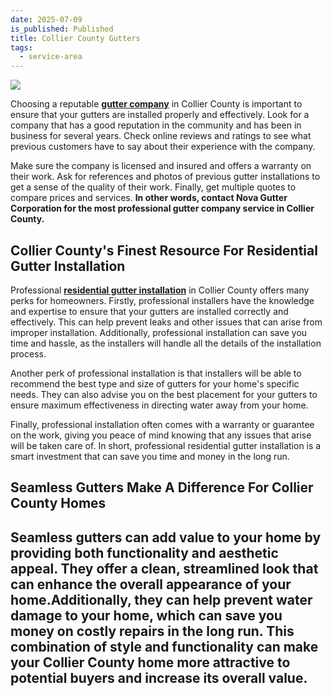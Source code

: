```yaml
---
date: 2025-07-09
is_published: Published
title: Collier County Gutters
tags:
  - service-area
---
```

![](/media/gutters-jupiter-fl.jpg)

Choosing a reputable [**gutter company**](https://www.novagutter.com/) in Collier County is important to ensure that your gutters are installed properly and effectively. Look for a company that has a good reputation in the community and has been in business for several years. Check online reviews and ratings to see what previous customers have to say about their experience with the company.

Make sure the company is licensed and insured and offers a warranty on their work. Ask for references and photos of previous gutter installations to get a sense of the quality of their work. Finally, get multiple quotes to compare prices and services. **In other words, contact Nova Gutter Corporation for the most professional gutter company service in Collier County.**

## Collier County's Finest Resource For Residential Gutter Installation

Professional [**residential gutter installation**](https://www.novagutter.com/residential-gutter-installation-boca-raton-fl.php) in Collier County offers many perks for homeowners. Firstly, professional installers have the knowledge and expertise to ensure that your gutters are installed correctly and effectively. This can help prevent leaks and other issues that can arise from improper installation. Additionally, professional installation can save you time and hassle, as the installers will handle all the details of the installation process.

Another perk of professional installation is that installers will be able to recommend the best type and size of gutters for your home's specific needs. They can also advise you on the best placement for your gutters to ensure maximum effectiveness in directing water away from your home.

Finally, professional installation often comes with a warranty or guarantee on the work, giving you peace of mind knowing that any issues that arise will be taken care of. In short, professional residential gutter installation is a smart investment that can save you time and money in the long run.

## Seamless Gutters Make A Difference For Collier County Homes

## Seamless gutters can add value to your home by providing both functionality and aesthetic appeal. They offer a clean, streamlined look that can enhance the overall appearance of your home.Additionally, they can help prevent water damage to your home, which can save you money on costly repairs in the long run. This combination of style and functionality can make your Collier County home more attractive to potential buyers and increase its overall value.